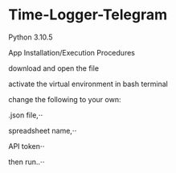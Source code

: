 # Time-Logger-Telegram 
Python 3.10.5

App Installation/Execution Procedures

download and open the file

activate the virtual environment in bash terminal

change the following to your own:

.json file,⋅⋅
 
 spreadsheet name,⋅⋅

API token⋅⋅

then run..⋅⋅
